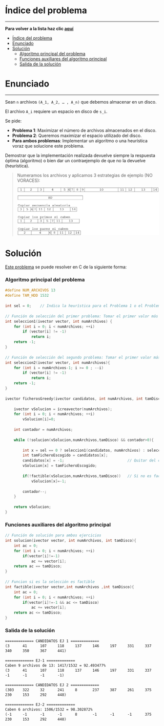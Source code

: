# Índice del problema

***

**Para volver a la lista haz clic [aquí](./Index.md)**

<!-- TOC -->
* [Índice del problema](#índice-del-problema)
* [Enunciado](#enunciado)
* [Solución](#solución)
    * [Algoritmo principal del problema](#algoritmo-principal-del-problema)
    * [Funciones auxiliares del algoritmo principal](#funciones-auxiliares-del-algoritmo-principal)
    * [Salida de la solución](#salida-de-la-solución)
<!-- TOC -->

# Enunciado

***

Sean ``n`` archivos ``(A_1, A_2, … , A_n)`` que debemos almacenar en un
disco. 

El archivo ``A_i`` requiere un espacio en disco de ``s_i``.

Se pide:
* **Problema 1**: Maximizar el número de archivos almacenados en el disco. 
* **Problema 2**: Queremos maximizar el espacio utilizado del disco.
* **Para ambos problemas**: Implementar un algoritmo o una heurística voraz que solucione este problema.

Demostrar que la implementación realizada devuelve siempre
la respuesta óptima (algoritmo) o bien dar un contraejemplo de
que no la devuelve (heurística).

> Numeramos los archivos y aplicamos 3 estrategias de ejemplo (NO VORACES):
> 
> ![](./tele2.png)

# Solución
[Este problema](#enunciado) se puede resolver en C de la siguiente forma:

### Algoritmo principal del problema

```c
#define NUM_ARCHIVOS 13
#define TAM_HDD 1532

int sel = 0;    // Indica la heurística para el Problema 1 o el Problema 2

// Función de selección del primer problema: Tomar el primer valor más bajo posible
int seleccion1(ivector vector, int numArchivos) {
    for (int i = 0; i < numArchivos; ++i)
        if (vector[i] != -1)
            return i;
    return -1;
}

// Función de selección del segundo problema: Tomar el primer valor más alto posible
int seleccion2(ivector vector, int numArchivos){
    for (int i = numArchivos-1; i >= 0 ; --i)
        if (vector[i] != -1)
            return i;
    return -1;
}

ivector ficherosGreedy(ivector candidatos, int numArchivos, int tamDisco){

    ivector vSolucion = icreavector(numArchivos);
    for (int i = 0; i < numArchivos; ++i)
        vSolucion[i]=0;

    int contador = numArchivos;

    while (!solucion(vSolucion,numArchivos,tamDisco) && contador>0){

        int x = sel == 0 ? seleccion1(candidatos, numArchivos) : seleccion2(candidatos, numArchivos);
        int tamFicheroEscogido = candidatos[x];
        candidatos[x] = -1;                             // Quitar del conjunto Candidatos
        vSolucion[x] = tamFicheroEscogido;

        if(!factible(vSolucion,numArchivos,tamDisco))   // Si no es factible, lo quito del vector (ya está unido de antes)
            vSolucion[x]=-1;

        contador--;
    }

    return vSolucion;
}
```

### Funciones auxiliares del algoritmo principal
````c
// Función de solución para ambos ejercicios
int solucion(ivector vector, int numArchivos, int tamDisco){
    int ac = 0;
    for (int i = 0; i < numArchivos; ++i)
        if(vector[i]!=-1)
            ac += vector[i];
    return ac == tamDisco;
}

// Funcion si es la selección es factible
int factible(ivector vector,int numArchivos ,int tamDisco){
    int ac = 0;
    for (int i = 0; i < numArchivos; ++i)
        if(vector[i]!=-1 && ac <= tamDisco)
            ac += vector[i];
    return ac <= tamDisco;
}
````

### Salida de la solución

```
============= CANDIDATOS EJ 1 =============
(3      41      107     118     137     146     197     331     337     340     350     367     441)

============= EJ-1 =============
Caben 9 archivos de 13: 1417/1532 = 92.493477%
(3      41      107     118     137     146     197     331     337     -1      -1      -1      -1)

============= CANDIDATOS EJ 2 =============
(303    322     32      241     8       237     387     261     375     230     153     292     448)

============= EJ-2 =============
Caben 6 archivos: 1506/1532 = 98.302872%
(-1     -1      -1      -1      8       -1      -1      -1      375     230     153     292     448)
```